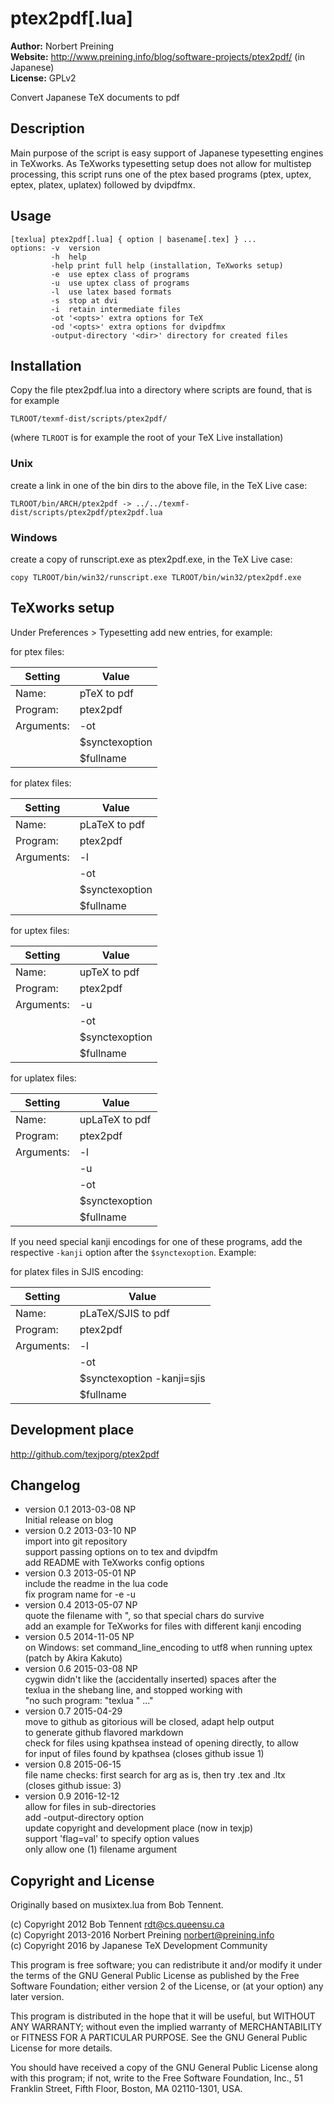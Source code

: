 # ptex2pdf[.lua] #

**Author:** Norbert Preining  
**Website:** http://www.preining.info/blog/software-projects/ptex2pdf/ (in Japanese)  
**License:** GPLv2

Convert Japanese TeX documents to pdf

## Description ##

Main purpose of the script is easy support of Japanese typesetting
engines in TeXworks. As TeXworks typesetting setup does not allow
for multistep processing, this script runs one of the ptex based
programs (ptex, uptex, eptex, platex, uplatex) followed by dvipdfmx.

## Usage ##

`````
[texlua] ptex2pdf[.lua] { option | basename[.tex] } ... 
options: -v  version
         -h  help
         -help print full help (installation, TeXworks setup)
         -e  use eptex class of programs
         -u  use uptex class of programs
         -l  use latex based formats
         -s  stop at dvi
         -i  retain intermediate files
         -ot '<opts>' extra options for TeX
         -od '<opts>' extra options for dvipdfmx
         -output-directory '<dir>' directory for created files
`````

## Installation ##

Copy the file ptex2pdf.lua into a directory where scripts are found,
that is for example

  `TLROOT/texmf-dist/scripts/ptex2pdf/`

(where `TLROOT` is for example the root of your TeX Live installation)

### Unix ###

create a link in one of the bin dirs to the above file, in the
TeX Live case:

  `TLROOT/bin/ARCH/ptex2pdf -> ../../texmf-dist/scripts/ptex2pdf/ptex2pdf.lua`

### Windows ###
create a copy of runscript.exe as ptex2pdf.exe, in the TeX Live case:

  `copy TLROOT/bin/win32/runscript.exe TLROOT/bin/win32/ptex2pdf.exe`

## TeXworks setup ##

Under Preferences > Typesetting add new entries, for example:

for ptex files:

| Setting     |  Value           |
|-------------|------------------|
| Name:       |  pTeX to pdf     |
| Program:    |  ptex2pdf        |
| Arguments:  |  -ot             |
|             |  $synctexoption  |
|             |  $fullname       |


for platex files:

| Setting     | Value          |
|-------------|----------------|
| Name:       | pLaTeX to pdf  |
| Program:    | ptex2pdf       |
| Arguments:  | -l             |
|             | -ot            |
|             | $synctexoption |
|             | $fullname      |

for uptex files:

| Setting     | Value          |
|-------------|----------------|
| Name:       | upTeX to pdf   |
| Program:    | ptex2pdf       |
| Arguments:  | -u             |
|             | -ot            |
|             | $synctexoption |
|             | $fullname      |

for uplatex files:

| Setting     | Value          |
|-------------|----------------|
| Name:       | upLaTeX to pdf |
| Program:    | ptex2pdf       |
| Arguments:  | -l             |
|             | -u             |
|             | -ot            |
|             | $synctexoption |
|             | $fullname      |

If you need special kanji encodings for one of these programs,
add the respective `-kanji` option after the `$synctexoption`. Example:

for platex files in SJIS encoding:

| Setting     | Value                       |
|-------------|-----------------------------|
| Name:       | pLaTeX/SJIS to pdf          |
| Program:    | ptex2pdf                    |
| Arguments:  | -l                          |
|             | -ot                         |
|             | $synctexoption -kanji=sjis  |
|             | $fullname                   |


## Development place ##

http://github.com/texjporg/ptex2pdf

## Changelog ##

- version 0.1  2013-03-08 NP  
  Initial release on blog
- version 0.2  2013-03-10 NP  
  import into git repository  
  support passing options on to tex and dvipdfm  
  add README with TeXworks config options  
- version 0.3  2013-05-01 NP  
  include the readme in the lua code  
  fix program name for -e -u  
- version 0.4  2013-05-07 NP  
  quote the filename with ", so that special chars do survive  
  add an example for TeXworks for files with different kanji encoding  
- version 0.5  2014-11-05 NP  
  on Windows: set command_line_encoding to utf8 when running uptex  
  (patch by Akira Kakuto)  
- version 0.6  2015-03-08 NP  
  cygwin didn't like the (accidentally inserted) spaces after the  
  texlua in the shebang line, and stopped working with  
    "no such program: "texlua  " ..."  
- version 0.7 2015-04-29  
  move to github as gitorious will be closed, adapt help output  
  to generate github flavored markdown  
  check for files using kpathsea instead of opening directly, to allow  
  for input of files found by kpathsea (closes github issue 1)  
- version 0.8 2015-06-15  
  file name checks: first search for arg as is, then try .tex and .ltx  
  (closes github issue: 3)  
- version 0.9 2016-12-12  
  allow for files in sub-directories  
  add -output-directory option  
  update copyright and development place (now in texjp)  
  support 'flag=val' to specify option values  
  only allow one (1) filename argument  

## Copyright and License ##

Originally based on musixtex.lua from Bob Tennent.

(c) Copyright 2012 Bob Tennent rdt@cs.queensu.ca  
(c) Copyright 2013-2016 Norbert Preining norbert@preining.info  
(c) Copyright 2016      by Japanese TeX Development Community  

This program is free software; you can redistribute it and/or modify it
under the terms of the GNU General Public License as published by the
Free Software Foundation; either version 2 of the License, or (at your
option) any later version.

This program is distributed in the hope that it will be useful,
but WITHOUT ANY WARRANTY; without even the implied warranty of
MERCHANTABILITY or FITNESS FOR A PARTICULAR PURPOSE. See the GNU General
Public License for more details.

You should have received a copy of the GNU General Public License along
with this program; if not, write to the Free Software Foundation, Inc.,
51 Franklin Street, Fifth Floor, Boston, MA 02110-1301, USA.

